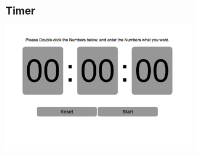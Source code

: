 Timer
=
[![text](https://raw.githubusercontent.com/simonchenxy/timer/gh-pages/overview.png)](http://simonchenxy.github.io/timer/)
